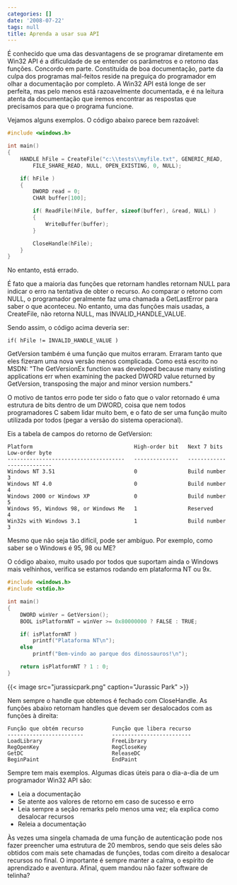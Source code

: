 ```yaml
---
categories: []
date: '2008-07-22'
tags: null
title: Aprenda a usar sua API
---
```


É conhecido que uma das desvantagens de se programar diretamente em Win32 API é a dificuldade de se entender os parâmetros e o retorno das funções. Concordo em parte. Constituída de boa documentação, parte da culpa dos programas mal-feitos reside na preguiça do programador em olhar a documentação por completo. A Win32 API está longe de ser perfeita, mas pelo menos está razoavelmente documentada, e é na leitura atenta da documentação que iremos encontrar as respostas que precisamos para que o programa funcione.

Vejamos alguns exemplos. O código abaixo parece bem razoável:

```c
#include <windows.h>

int main()
{
	HANDLE hFile = CreateFile("c:\\tests\\myfile.txt", GENERIC_READ, 
		FILE_SHARE_READ, NULL, OPEN_EXISTING, 0, NULL);

	if( hFile )
	{
		DWORD read = 0;
		CHAR buffer[100];

		if( ReadFile(hFile, buffer, sizeof(buffer), &read, NULL) )
		{
			WriteBuffer(buffer);
		}

		CloseHandle(hFile);
	}
}
```

No entanto, está errado.

É fato que a maioria das funções que retornam handles retornam NULL para indicar o erro na tentativa de obter o recurso. Ao comparar o retorno com NULL, o programador geralmente faz uma chamada a GetLastError para saber o que aconteceu. No entanto, uma das funções mais usadas, a CreateFile, não retorna NULL, mas INVALID_HANDLE_VALUE.

Sendo assim, o código acima deveria ser:

    if( hFile != INVALID_HANDLE_VALUE )

GetVersion também é uma função que muitos erraram. Erraram tanto que eles fizeram uma nova versão menos complicada. Como está escrito no MSDN: "The GetVersionEx function was developed because many existing applications err when examining the packed DWORD value returned by GetVersion, transposing the major and minor version numbers."

O motivo de tantos erro pode ter sido o fato que o valor retornado é uma estrutura de bits dentro de um DWORD, coisa que nem todos programadores C sabem lidar muito bem, e o fato de ser uma função muito utilizada por todos (pegar a versão do sistema operacional).

Eis a tabela de campos do retorno de GetVersion:

    Platform                                High-order bit   Next 7 bits     Low-order byte
    -------------------------------------   --------------   ------------    --------------
    Windows NT 3.51                         0                Build number    3
    Windows NT 4.0                          0                Build number    4
    Windows 2000 or Windows XP              0                Build number    5
    Windows 95, Windows 98, or Windows Me   1                Reserved        4
    Win32s with Windows 3.1                 1                Build number    3

Mesmo que não seja tão difícil, pode ser ambíguo. Por exemplo, como saber se o Windows é 95, 98 ou ME?

O código abaixo, muito usado por todos que suportam ainda o Windows mais velhinhos, verifica se estamos rodando em plataforma NT ou 9x.

```c
#include <windows.h>
#include <stdio.h>

int main()
{
	DWORD winVer = GetVersion();
	BOOL isPlatformNT = winVer >= 0x80000000 ? FALSE : TRUE;

	if( isPlatformNT )
		printf("Plataforma NT\n");
	else
		printf("Bem-vindo ao parque dos dinossauros!\n");

	return isPlatformNT ? 1 : 0;
}
```

{{< image src="jurassicpark.png" caption="Jurassic Park" >}}

Nem sempre o handle que obtemos é fechado com CloseHandle. As funções abaixo retornam handles que devem ser desalocados com as funções à direita:

    Função que obtém recurso         Função que libera recurso
    ------------------------         -------------------------
    LoadLibrary                      FreeLibrary
    RegOpenKey                       RegCloseKey
    GetDC                            ReleaseDC
    BeginPaint                       EndPaint

Sempre tem mais exemplos. Algumas dicas úteis para o dia-a-dia de um programador Win32 API são:

 - Leia a documentação
 - Se atente aos valores de retorno em caso de sucesso e erro
 - Leia sempre a seção remarks pelo menos uma vez; ela explica como desalocar recursos
 - Releia a documentação

Às vezes uma singela chamada de uma função de autenticação pode nos fazer preencher uma estrutura de 20 membros, sendo que seis deles são obtidos com mais sete chamadas de funções, todas com direito a desalocar recursos no final. O importante é sempre manter a calma, o espírito de aprendizado e aventura. Afinal, quem mandou não fazer software de telinha?


